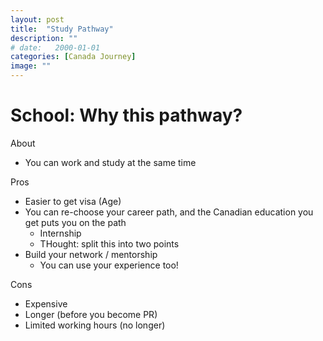 ```yaml
---
layout: post
title:  "Study Pathway"
description: ""
# date:   2000-01-01 
categories: [Canada Journey]
image: ""
---
```


# School: Why this pathway?

About

- You can work and study at the same time

Pros

- Easier to get visa (Age)
- You can re-choose your career path, and the Canadian education you get puts you on the path
    - Internship
    - THought: split this into two points
- Build your network / mentorship
    - You can use your experience too!

Cons

- Expensive
- Longer (before you become PR)
- Limited working hours (no longer)